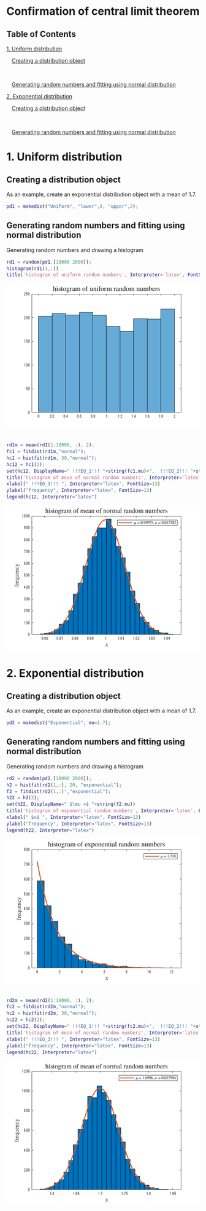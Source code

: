 
# Confirmation of central limit theorem 
<a name="beginToc"></a>

## Table of Contents
[ ](#-)
 
[1. Uniform distribution ](#1.-uniform-distribution-)
 
&emsp;[Creating a distribution object ](#creating-a-distribution-object-)
 
&emsp;[ ](#-)
 
&emsp;[Generating random numbers and fitting using normal distribution ](#generating-random-numbers-and-fitting-using-normal-distribution-)
 
[2. Exponential distribution ](#2.-exponential-distribution-)
 
&emsp;[Creating a distribution object ](#creating-a-distribution-object-)
 
&emsp;[ ](#-)
 
&emsp;[Generating random numbers and fitting using normal distribution ](#generating-random-numbers-and-fitting-using-normal-distribution-)
 
<a name="endToc"></a>

#  
# 1. Uniform distribution 
## Creating a distribution object 

As an example, create an exponential distribution object with a mean of 1.7. 

```matlab
pd1 = makedist("Uniform", "lower",0, "upper",2); 
```

##  
## Generating random numbers and fitting using normal distribution 

Generating random numbers and drawing a histogram 

```matlab
rd1 = random(pd1,[10000 2000]);
histogram(rd1(1,:))
title('histogram of uniform random numbers', Interpreter='latex', FontSize=15)
```

![figure_0.png](central_limit_theorem_statA_240205_en_media/figure_0.png)

```matlab

rd1m = mean(rd1(1:10000, :), 2);
fc1 = fitdist(rd1m,"normal");
hc1 = histfit(rd1m, 30,"normal");
hc12 = hc1(2);
set(hc12, DisplayName=" !!!EQ_1!!! "+string(fc1.mu)+",  !!!EQ_2!!! "+string(fc1.std))
title('histogram of mean of normal random numbers', Interpreter='latex', FontSize=14)
xlabel(" !!!EQ_3!!! ", Interpreter="latex", FontSize=13)
ylabel("frequency", Interpreter="latex", FontSize=13)
legend(hc12, Interpreter="latex") 
```

![figure_1.png](central_limit_theorem_statA_240205_en_media/figure_1.png)

# 2. Exponential distribution 
## Creating a distribution object 

As an example, create an exponential distribution object with a mean of 1.7. 

```matlab
pd2 = makedist("Exponential", mu=1.7); 
```

##  
## Generating random numbers and fitting using normal distribution 

Generating random numbers and drawing a histogram 

```matlab
rd2 = random(pd2,[10000 2000]);
h2 = histfit(rd2(1,:), 20, "exponential");
f2 = fitdist(rd2(1,:)',"exponential");
h22 = h2(2);
set(h22, DisplayName=" $\mu =$ "+string(f2.mu))
title('histogram of exponential random numbers', Interpreter='latex', FontSize=15)
xlabel(" $x$ ", Interpreter="latex", FontSize=13)
ylabel("frequency", Interpreter="latex", FontSize=13)
legend(h22, Interpreter="latex")
```

![figure_2.png](central_limit_theorem_statA_240205_en_media/figure_2.png)

```matlab

rd2m = mean(rd2(1:10000, :), 2);
fc2 = fitdist(rd2m,"normal");
hc2 = histfit(rd2m, 30,"normal");
hc22 = hc2(2);
set(hc22, DisplayName=" !!!EQ_1!!! "+string(fc2.mu)+",  !!!EQ_2!!! "+string(fc2.std))
title('histogram of mean of normal random numbers', Interpreter='latex', FontSize=14)
xlabel(" !!!EQ_3!!! ", Interpreter="latex", FontSize=13)
ylabel("frequency", Interpreter="latex", FontSize=13)
legend(hc22, Interpreter="latex")
```

![figure_3.png](central_limit_theorem_statA_240205_en_media/figure_3.png)
